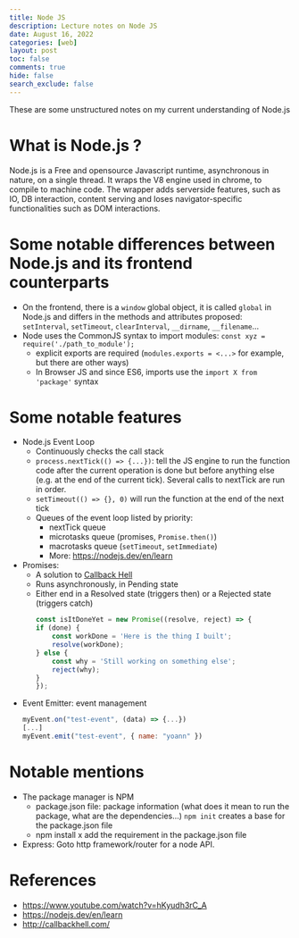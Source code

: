 ```yaml
---
title: Node JS
description: Lecture notes on Node JS
date: August 16, 2022
categories: [web]
layout: post
toc: false
comments: true
hide: false
search_exclude: false
---
```


These are some unstructured notes on my current understanding of Node.js

# What is Node.js ?
Node.js is a Free and opensource Javascript runtime, asynchronous in nature, on a single thread.
It wraps the V8 engine used in chrome, to compile to machine code.
The wrapper adds serverside features, such as IO, DB interaction, content serving and loses navigator-specific functionalities such as DOM interactions.

# Some notable differences between Node.js and its frontend counterparts
- On the frontend, there is a `window` global object, it is called `global` in Node.js and differs in the methods and attributes proposed: `setInterval`, `setTimeout`, `clearInterval`, `__dirname`, `__filename`...
- Node uses the CommonJS syntax to import modules: `const xyz = require('./path_to_module');`
  - explicit exports are required (`modules.exports = <...>` for example, but there are other ways)
  - In Browser JS and since ES6, imports use the `import X from 'package'` syntax

# Some notable features
- Node.js Event Loop
  - Continuously checks the call stack
  - `process.nextTick(() => {...})`: tell the JS engine to run the function code after the current operation is done but before anything else (e.g. at the end of the current tick). Several calls to nextTick are run in order.
  - `setTimeout(() => {}, 0)` will run the function at the end of the next tick
  - Queues of the event loop listed by priority:
    - nextTick queue
    - microtasks queue (promises, `Promise.then()`)
    - macrotasks queue (`setTimeout`, `setImmediate`)
    - More: https://nodejs.dev/en/learn
- Promises:
  - A solution to [Callback Hell](http://callbackhell.com/)
  - Runs asynchronously, in Pending state
  - Either end in a Resolved state (triggers then) or a Rejected state (triggers catch)
    ```js
    const isItDoneYet = new Promise((resolve, reject) => {
    if (done) {
        const workDone = 'Here is the thing I built';
        resolve(workDone);
    } else {
        const why = 'Still working on something else';
        reject(why);
    }
    });
    ```
- Event Emitter: event management
    ```js
    myEvent.on("test-event", (data) => {...})
    [...]
    myEvent.emit("test-event", { name: "yoann" })
    ```

# Notable mentions
- The package manager is NPM
  - package.json file: package information (what does it mean to run the package, what are the dependencies...) `npm init` creates a base for the package.json file
  - npm install x add the requirement in the package.json file
- Express: Goto http framework/router for a node API.

# References
- https://www.youtube.com/watch?v=hKyudh3rC_A
- https://nodejs.dev/en/learn
- http://callbackhell.com/